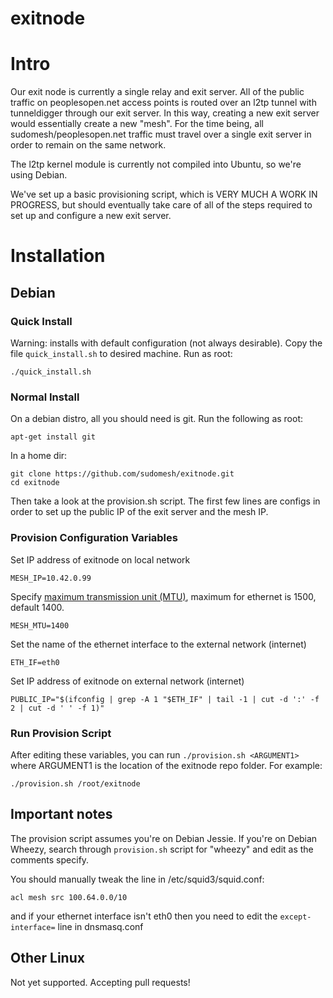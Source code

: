 exitnode
========

# Intro #

Our exit node is currently a single relay and exit server. All of the public traffic on peoplesopen.net access points is routed over an l2tp tunnel with tunneldigger through our exit server.
In this way, creating a new exit server would essentially create a new "mesh". For the time being, all sudomesh/peoplesopen.net traffic must travel over a single exit server in order to remain on the same network.

The l2tp kernel module is currently not compiled into Ubuntu, so we're using Debian.

We've set up a basic provisioning script, which is VERY MUCH A WORK IN PROGRESS, but should eventually take care of all of the steps required to set up and configure a new exit server.

# Installation #

## Debian ##

### Quick Install ###

Warning: installs with default configuration (not always desirable). Copy the file `quick_install.sh` to desired machine. Run as root:

    ./quick_install.sh

### Normal Install ###

On a debian distro, all you should need is git. Run the following as root:

    apt-get install git

In a home dir:

    git clone https://github.com/sudomesh/exitnode.git
    cd exitnode

Then take a look at the provision.sh script. The first few lines are configs in order to set up the public IP of the exit server and the mesh IP.

### Provision Configuration Variables

Set IP address of exitnode on local network

    MESH_IP=10.42.0.99

Specify [maximum transmission unit (MTU)](https://en.wikipedia.org/wiki/Maximum_transmission_unit), maximum for ethernet is 1500, default 1400.

    MESH_MTU=1400

Set the name of the ethernet interface to the external network (internet)

    ETH_IF=eth0

Set IP address of exitnode on external network (internet)

    PUBLIC_IP="$(ifconfig | grep -A 1 "$ETH_IF" | tail -1 | cut -d ':' -f 2 | cut -d ' ' -f 1)"

### Run Provision Script

After editing these variables, you can run `./provision.sh <ARGUMENT1>` where ARGUMENT1 is the location of the exitnode repo folder. For example:

    ./provision.sh /root/exitnode


## Important notes

The provision script assumes you're on Debian Jessie. If you're on Debian Wheezy, search through `provision.sh` script for "wheezy" and edit as the comments specify.

You should manually tweak the line in /etc/squid3/squid.conf:

```
acl mesh src 100.64.0.0/10
```

and if your ethernet interface isn't eth0 then you need to edit the `except-interface=` line in dnsmasq.conf

## Other Linux ##

Not yet supported. Accepting pull requests!
